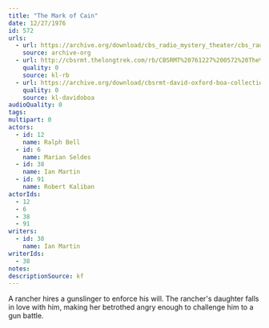 ```yaml
---
title: "The Mark of Cain"
date: 12/27/1976
id: 572
urls: 
  - url: https://archive.org/download/cbs_radio_mystery_theater/cbs_radio_mystery_theater-0551-0600.zip/cbs_radio_mystery_theater-0551-0600%2Fcbsrmt_0572_the_mark_of_cain.mp3
    source: archive-org
  - url: http://cbsrmt.thelongtrek.com/rb/CBSRMT%20761227%200572%20The%20Mark%20of%20Cain_wbbm_rb%20hot.mp3
    quality: 0
    source: kl-rb
  - url: https://archive.org/download/cbsrmt-david-oxford-boa-collection/CBSRMT-761227-0572-The-Mark-of-Cain-(64-44)-[2007]-{BoA}.mp3
    quality: 0
    source: kl-davidoboa
audioQuality: 0
tags: 
multipart: 0
actors:  
  - id: 12
    name: Ralph Bell  
  - id: 6
    name: Marian Seldes  
  - id: 38
    name: Ian Martin  
  - id: 91
    name: Robert Kaliban
actorIds:  
  - 12  
  - 6  
  - 38  
  - 91
writers:  
  - id: 38
    name: Ian Martin
writerIds:  
  - 38
notes: 
descriptionSource: kf
---
```

A rancher hires a gunslinger to enforce his will. The rancher's daughter falls in love with him, making her betrothed angry enough to challenge him to a gun battle.